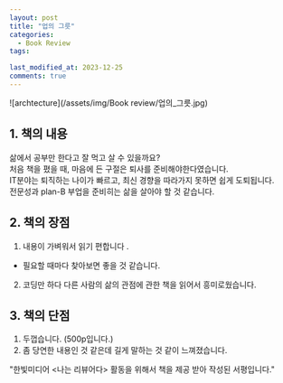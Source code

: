 ```yaml
---
layout: post
title: "업의 그릇"
categories:
  - Book Review
tags:

last_modified_at: 2023-12-25
comments: true
---
```

![archtecture](/assets/img/Book review/업의_그릇.jpg)

## 1. 책의 내용 
삶에서 공부만 한다고 잘 먹고 살 수 있을까요?  
처음 책을 폈을 때, 마음에 든 구절은 퇴사를 준비해야한다였습니다.  
IT분야는 퇴직하는 나이가 빠르고, 최신 경향을 따라가지 못하면 쉽게 도퇴됩니다.  
전문성과 plan-B 부업을 준비히는 삶을 살아야 할 것 같습니다. 

## 2. 책의 장점
1. 내용이 가벼워서 읽기 편합니다 .
  - 필요할 때마다 찾아보면 좋을 것 같습니다. 
2. 코딩만 하다 다른 사람의 삶의 관점에 관한 책을 읽어서 흥미로웠습니다.   
## 3. 책의 단점  
1. 두껍습니다. (500p입니다.)  
2. 좀 당연한 내용인 것 같은데 길게 말하는 것 같이 느껴졌습니다. 

"한빛미디어 \<나는 리뷰어다\> 활동을 위해서 책을 제공 받아 작성된 서평입니다."
